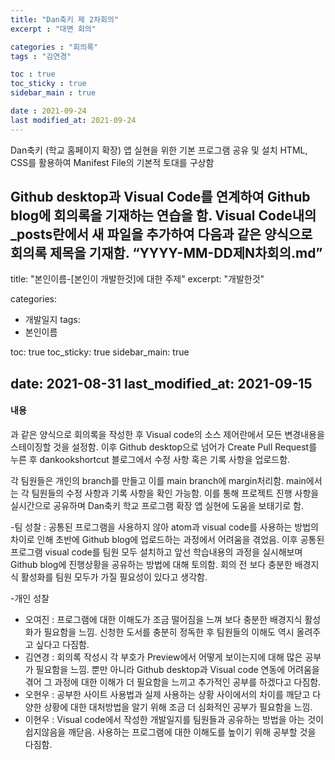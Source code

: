 ```yaml
---
title: "Dan축키 제 2차회의"
excerpt : "대면 회의"

categories : "회의록"
tags : "김연경"

toc : true
toc_sticky : true
sidebar_main : true

date : 2021-09-24
last modified_at: 2021-09-24
---
```

Dan축키 (학교 홈페이지 확장) 앱 실현을 위한 기본 프로그램 공유 및 설치
HTML, CSS를 활용하여 Manifest File의 기본적 토대를 구상함

Github desktop과 Visual Code를 연계하여 Github blog에 회의록을 기재하는 연습을 함.
Visual Code내의 _posts란에서 새 파일을 추가하여 다음과 같은 양식으로 회의록 제목을 기재함.
“YYYY-MM-DD제N차회의.md”
---
title:  "본인이름-[본인이 개발한것]에 대한 주제"
excerpt: "개발한것"

categories:
  - 개발일지
tags:
  - 본인이름

toc: true
toc_sticky: true
sidebar_main: true
 
date: 2021-08-31
last_modified_at: 2021-09-15
---

#### 내용
과 같은 양식으로 회의록을 작성한 후 Visual code의 소스 제어란에서 모든 변경내용을 스테이징할 것을 설정함.
이후 Github desktop으로 넘어가 Create Pull Request를 누른 후 dankookshortcut 블로그에서 수정 사항 혹은 기록 사항을 업로드함.

각 팀원들은 개인의 branch를 만들고 이를 main branch에 margin처리함.
main에서는 각 팀원들의 수정 사항과 기록 사항을 확인 가능함.
이를 통해 프로젝트 진행 사항을 실시간으로 공유하며 Dan축키 학교 프로그램 확장 앱 실현에 도움을 보태기로 함.

-팀 성찰 : 공통된 프로그램을 사용하지 않아 atom과 visual code를 사용하는 방법의 차이로 인해 초반에 Github blog에 업로드하는 과정에서 어려움을 겪었음. 이후 공통된 프로그램 visual code를 팀원 모두 설치하고 앞선 학습내용의 과정을 실시해보며 Github blog에 진행상황을 공유하는 방법에 대해 토의함. 회의 전 보다 충분한 배경지식 활성화를 팀원 모두가 가질 필요성이 있다고 생각함.

-개인 성찰
* 오여진 : 프로그램에 대한 이해도가 조금 떨어짐을 느껴 보다 충분한 배경지식 활성화가 필요함을 느낌. 신청한 도서를 충분히 정독한 후 팀원들의 이해도 역시 올려주고 싶다고 다짐함.
* 김연경 : 회의록 작성시 각 부호가 Preview에서 어떻게 보이는지에 대해 많은 공부가 필요함을 느낌. 뿐만 아니라 Github desktop과 Visual code 연동에 어려움을 겪어 그 과정에 대한 이해가 더 필요함을 느끼고 추가적인 공부를 하겠다고 다짐함.
* 오현우 : 공부한 사이트 사용법과 실제 사용하는 상황 사이에서의 차이를 깨닫고 다양한 상황에 대한 대처방법을 알기 위해 조금 더 심화적인 공부가 필요함을 느낌.
* 이현우 : Visual code에서 작성한 개발일지를 팀원들과 공유하는 방법을 아는 것이 쉽지않음을 깨닫음. 사용하는 프로그램에 대한 이해도를 높이기 위해 공부할 것을 다짐함.


